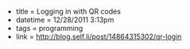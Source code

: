 * title = Logging in with QR codes
* datetime = 12/28/2011 3:13pm
* tags = programming
* link = http://blog.self.li/post/14864315302/qr-login
